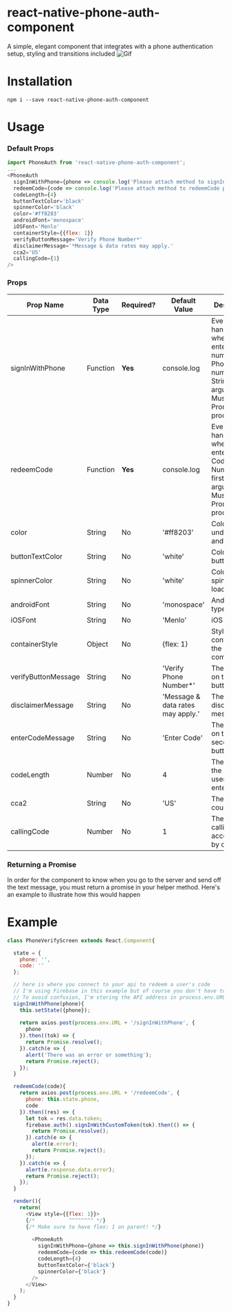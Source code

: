 # react-native-phone-auth-component
A simple, elegant component that integrates with a phone authentication setup, styling and transitions included
![Gif](https://media.giphy.com/media/3o751VB4V9nTENQAEg/giphy.gif)
# Installation
```npm i --save react-native-phone-auth-component```
# Usage
### Default Props
```javascript
import PhoneAuth from 'react-native-phone-auth-component';
...
<PhoneAuth
  signInWithPhone={phone => console.log('Please attach method to signInWithPhone prop')}
  redeemCode={code => console.log('Please attach method to redeemCode prop')}
  codeLength={4}
  buttonTextColor='black'
  spinnerColor='black'
  color='#ff8203'
  androidFont='monospace'
  iOSFont='Menlo'
  containerStyle={{flex: 1}}
  verifyButtonMessage='Verify Phone Number*'
  disclaimerMessage='*Message & data rates may apply.'
  cca2='US'
  callingCode={1}
/>
```
### Props
| Prop Name  | Data Type | Required? | Default Value | Description |
| ------------- | ------------- | ------------- | ------------- | ------------- |
| signInWithPhone  | Function  | **Yes** | console.log | Event handler when user enters phone number. Phone number as a String as first argument. Must return a Promise to proceed |
| redeemCode  | Function  | **Yes** | console.log | Event handler when user enters code. Code as a Number as first argument. Must return a Promise to proceed |
| color  | String  | No | '#ff8203' | Color of text underline and buttons |
| buttonTextColor  | String  | No | 'white' | Color of button text |
| spinnerColor  | String  | No | 'white' | Color of the spinner when loading |
| androidFont  | String  | No | 'monospace' | Android font type |
| iOSFont  | String  | No | 'Menlo' | iOS font type |
| containerStyle  | Object  | No | {flex: 1} | Style of the container of the component |
| verifyButtonMessage  | String  | No | 'Verify Phone Number*' | The message on the first button |
| disclaimerMessage  | String  | No | 'Message & data rates may apply.' | The disclaimer message |
| enterCodeMessage  | String  | No | 'Enter Code' | The message on the second button |
| codeLength  | Number  | No | 4 | The length of the code the user will enter |
| cca2	| String | No | 'US' | The default country code |
| callingCode | Number | No | 1 | The default calling code accompanied by cca2 |
### Returning a Promise
In order for the component to know when you go to the server and send off the text message, you must return a promise in your helper method. Here's an example to illustrate how this would happen

# Example
```javascript
class PhoneVerifyScreen extends React.Component{

  state = {
    phone: '',
    code: ''
  };

  // here is where you connect to your api to redeem a user's code
  // I'm using Firebase in this example but of course you don't have to
  // To avoid confusion, I'm storing the API address in process.env.URL. You don't have to do this
  signInWithPhone(phone){
    this.setState({phone});
    
    return axios.post(process.env.URL + '/signInWithPhone', {
      phone
    }).then((tok) => {
      return Promise.resolve();
    }).catch(e => {
      alert('There was an error or something');
      return Promise.reject();
    });
  }

  redeemCode(code){
    return axios.post(process.env.URL + '/redeemCode', {
      phone: this.state.phone,
      code
    }).then((res) => {
      let tok = res.data.token;
      firebase.auth().signInWithCustomToken(tok).then(() => {
        return Promise.resolve();
      }).catch(e => {
        alert(e.error);
        return Promise.reject();
      });
    }).catch(e => {
      alert(e.response.data.error);
      return Promise.reject();
    });
  }

  render(){
    return(
      <View style={{flex: 1}}>
      {/*           ^^^^^^^^ */}
      {/* Make sure to have flex: 1 on parent! */}
      
        <PhoneAuth
          signInWithPhone={phone => this.signInWithPhone(phone)}
          redeemCode={code => this.redeemCode(code)}
          codeLength={4}
          buttonTextColor={'black'}
          spinnerColor={'black'}
        />
      </View>
    );
  }
}
```
